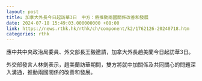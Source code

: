 ```yaml
---
layout: post
title: 加拿大外長今日起訪華3日　中方：將推動兩國關係改善和發展
date: 2024-07-18 15:49:03.000000000 +08:00
link: https://news.rthk.hk/rthk/ch/component/k2/1762126-20240718.htm
categories: rthk
---
```


應中共中央政治局委員、外交部長王毅邀請，加拿大外長趙美蘭今日起訪華3日。

外交部發言人林劍表示，趙美蘭訪華期間，雙方將就中加關係及共同關心的問題深入溝通，推動兩國關係的改善和發展。
